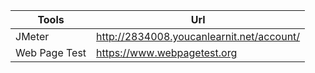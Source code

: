 

| Tools| Url |
| ----------- | ----------- |
| JMeter|http://2834008.youcanlearnit.net/account/|
| Web Page Test |https://www.webpagetest.org|
